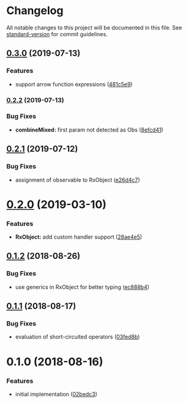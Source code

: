 # Changelog

All notable changes to this project will be documented in this file. See [standard-version](https://github.com/conventional-changelog/standard-version) for commit guidelines.

## [0.3.0](https://github.com/ianchi/ESpression-rx/compare/v0.2.2...v0.3.0) (2019-07-13)


### Features

* support arrow function expressions ([481c5e9](https://github.com/ianchi/ESpression-rx/commit/481c5e9))



### [0.2.2](https://github.com/ianchi/ESpression-rx/compare/v0.2.1...v0.2.2) (2019-07-13)


### Bug Fixes

* **combineMixed:** first param not detected as Obs ([8efcd41](https://github.com/ianchi/ESpression-rx/commit/8efcd41))



<a name="0.2.1"></a>
## [0.2.1](https://github.com/ianchi/ESpression-rx/compare/v0.2.0...v0.2.1) (2019-07-12)


### Bug Fixes

* assignment of observable to RxObject ([e26d4c7](https://github.com/ianchi/ESpression-rx/commit/e26d4c7))



<a name="0.2.0"></a>
# [0.2.0](https://github.com/ianchi/ESpression-rx/compare/v0.1.2...v0.2.0) (2019-03-10)


### Features

* **RxObject:** add custom handler support ([28ae4e5](https://github.com/ianchi/ESpression-rx/commit/28ae4e5))



<a name="0.1.2"></a>
## [0.1.2](https://github.com/ianchi/ESpression-rx/compare/v0.1.1...v0.1.2) (2018-08-26)


### Bug Fixes

* use generics in RxObject for better typing ([ec888b4](https://github.com/ianchi/ESpression-rx/commit/ec888b4))



<a name="0.1.1"></a>
## [0.1.1](https://github.com/ianchi/ESpression-rx/compare/v0.1.0...v0.1.1) (2018-08-17)


### Bug Fixes

* evaluation of short-circuited operators ([03fed8b](https://github.com/ianchi/ESpression-rx/commit/03fed8b))



<a name="0.1.0"></a>
# 0.1.0 (2018-08-16)


### Features

* initial implementation ([02bedc3](https://github.com/ianchi/ESpression-rx/commit/02bedc3))
